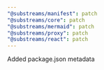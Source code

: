 ```yaml
---
"@substreams/manifest": patch
"@substreams/core": patch
"@substreams/mermaid": patch
"@substreams/proxy": patch
"@substreams/react": patch
---
```


Added package.json metadata
